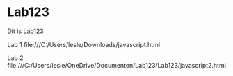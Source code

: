 # Lab123
Dit is Lab123


Lab 1 
file:///C:/Users/lesle/Downloads/javascript.html

Lab 2
file:///C:/Users/lesle/OneDrive/Documenten/Lab123/Lab123/javascript2.html

